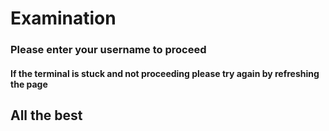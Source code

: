 # Examination

### Please enter your username to proceed
#### If the terminal is stuck and not proceeding please try again by refreshing the page

## All the best
